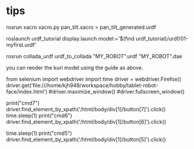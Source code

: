 # tips

rosrun xacro xacro.py pan_tilt.xacro > pan_tilt_generated.urdf

roslaunch urdf_tutorial display.launch model:='$(find urdf_tutorial)/urdf/01-myfirst.urdf'

rosrun collada_urdf urdf_to_collada "MY_ROBOT".urdf "MY_ROBOT".dae

you can render the kuri model using the guide as above.


from selenium import webdriver
import time
driver = webdriver.Firefox()
driver.get('file:///home/kjh948/workspace/hobby/tablet-robot-face/index.html')
#driver.maximize_window()
#driver.fullscreen_window()

print("cmd7")
driver.find_element_by_xpath('/html/body/div[1]/button[7]').click()
time.sleep(1)
print("cmd6")
driver.find_element_by_xpath('/html/body/div[1]/button[6]').click()

time.sleep(1)
print("cmd5")
driver.find_element_by_xpath('/html/body/div[1]/button[5]').click()

